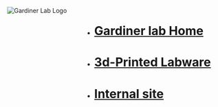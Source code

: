 <html>
<head>
<style>
.grid-container {
  display: grid;
  grid-template-columns: auto auto; /* Two equal columns */
  gap: 10px; /* Spacing between columns */
}

.grid-item {
  border: 0; /* Invisible border */
  padding: 10px; 
  text-align: center;
}

img {
  display: block;
  margin-left: auto;
  margin-right: auto;
  width: 300px;
  height: 300px;
}
ul{
  text-align: left;
}
</style>
</head>
<body>

<div class="grid-container">
  <div class="grid-item">
    <img src="https://gardinerlab.org/wp-content/uploads/2022/10/g-logo-2.png" alt="Gardiner Lab Logo">
  </div>
  <div class="grid-item">
    <ul>
      <li><h1><a href="https://gardinerlab.org/">Gardiner lab Home</a></h1></li>
      <li><h1><a href="./3d-Printed_Labware.html">3d-Printed Labware</a></h1></li>
      <li><h1><a href="https://github.com/Gardiner-Lab?tab=repositories">Internal site</a></h1></li>
    </ul>
  </div>
</div>

</body>
</html>
